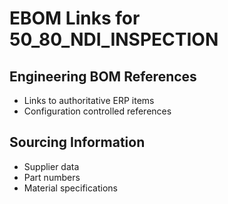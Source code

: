 # EBOM Links for 50_80_NDI_INSPECTION

## Engineering BOM References
- Links to authoritative ERP items
- Configuration controlled references

## Sourcing Information
- Supplier data
- Part numbers
- Material specifications
